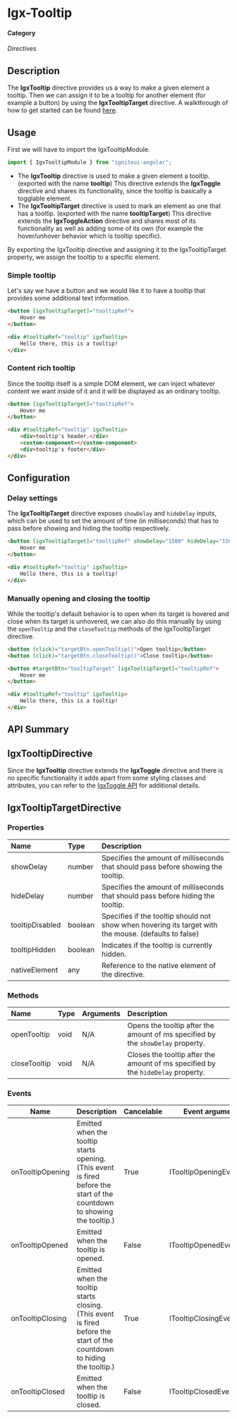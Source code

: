 # Igx-Tooltip

#### Category
_Directives_

## Description
The **IgxTooltip** directive provides us a way to make a given element a tooltip. Then we can assign it to be a tooltip for another element (for example a button) by using the **IgxTooltipTarget** directive.
A walkthrough of how to get started can be found [here](https://www.infragistics.com/products/ignite-ui-angular/angular/components/tooltip.html).

## Usage
First we will have to import the IgxTooltipModule.
```typescript
import { IgxTooltipModule } from "igniteui-angular";
```

- The **IgxTooltip** directive is used to make a given element a tooltip. (exported with the name **tooltip**) This directive extends the **IgxToggle** directive and shares its functionality, since the tooltip is basically a togglable element.
- The **IgxTooltipTarget** directive is used to mark an element as one that has a tooltip. (exported with the name **tooltipTarget**) This directive extends the **IgxToggleAction** directive and shares most of its functionality as well as adding some of its own (for example the hover/unhover behavior which is tooltip specific).

By exporting the IgxTooltip directive and assigning it to the IgxTooltipTarget property, we assign the tooltip to a specific element.


### Simple tooltip

Let's say we have a button and we would like it to have a tooltip that provides some additional text information.
```html
<button [igxTooltipTarget]="tooltipRef">
    Hover me
</button>

<div #tooltipRef="tooltip" igxTooltip>
    Hello there, this is a tooltip!
</div>
```

### Content rich tooltip

Since the tooltip itself is a simple DOM element, we can inject whatever content we want inside of it and it will be displayed as an ordinary tooltip.

```html
<button [igxTooltipTarget]="tooltipRef">
    Hover me
</button>

<div #tooltipRef="tooltip" igxTooltip>
    <div>tooltip's header.</div>
    <custom-component></custom-component>
    <div>tooltip's footer</div>
</div>
```

## Configuration

### Delay settings
The **IgxTooltipTarget** directive exposes `showDelay` and `hideDelay` inputs, which can be used to set the amount of time (in milliseconds) that has to pass before showing and hiding the tooltip respectively.

```html
<button [igxTooltipTarget]="tooltipRef" showDelay="1500" hideDelay="1500">
    Hover me
</button>

<div #tooltipRef="tooltip" igxTooltip>
    Hello there, this is a tooltip!
</div>
```

### Manually opening and closing the tooltip
While the tooltip's default behavior is to open when its target is hovered and close when its target is unhovered, we can also do this manually by using the `openTooltip` and the `closeTooltip` methods of the IgxTooltipTarget directive.

```html
<button (click)="targetBtn.openTooltip()">Open tooltip</button>
<button (click)="targetBtn.closeTooltip()">Close tooltip</button>

<button #targetBtn="tooltipTarget" [igxTooltipTarget]="tooltipRef">
    Hover me
</button>

<div #tooltipRef="tooltip" igxTooltip>
    Hello there, this is a tooltip!
</div>
```

## API Summary

## IgxTooltipDirective

Since the **IgxTooltip** directive extends the **IgxToggle** directive and there is no specific functionality it adds apart from some styling classes and attributes, you can refer to the [IgxToggle API](https://github.com/IgniteUI/igniteui-angular/blob/master/projects/igniteui-angular/src/lib/directives/toggle/README.md) for additional details.

## IgxTooltipTargetDirective

### Properties
| Name | Type | Description |
| :--- |:--- | :--- |
| showDelay | number | Specifies the amount of milliseconds that should pass before showing the tooltip. |
| hideDelay | number | Specifies the amount of milliseconds that should pass before hiding the tooltip. |
| tooltipDisabled | boolean | Specifies if the tooltip should not show when hovering its target with the mouse. (defaults to false) |
| tooltipHidden | boolean | Indicates if the tooltip is currently hidden. |
| nativeElement | any | Reference to the native element of the directive. |

### Methods
| Name | Type | Arguments | Description |
| :--- |:--- | :--- | :--- |
| openTooltip | void | N/A | Opens the tooltip after the amount of ms specified by the `showDelay` property. |
| closeTooltip | void | N/A | Closes the tooltip after the amount of ms specified by the `hideDelay` property. |

### Events
|Name|Description|Cancelable|Event arguments|
|--|--|--|--|
| onTooltipOpening | Emitted when the tooltip starts opening. (This event is fired before the start of the countdown to showing the tooltip.) | True | ITooltipOpeningEventArgs |
| onTooltipOpened | Emitted when the tooltip is opened. | False | ITooltipOpenedEventArgs |
| onTooltipClosing | Emitted when the tooltip starts closing. (This event is fired before the start of the countdown to hiding the tooltip.) | True | ITooltipClosingEventArgs |
| onTooltipClosed | Emitted when the tooltip is closed. | False | ITooltipClosedEventArgs |
